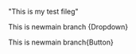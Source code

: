 "This is my test fileg"
<br/>
 
<p>This is  newmain branch {Dropdown}</p>
 
<p>This is  newmain branch{Button}</p>
 
